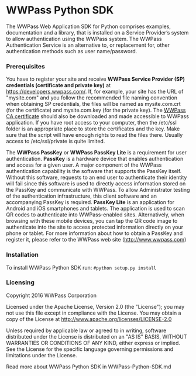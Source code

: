 # WWPass Python SDK

The WWPass Web Application SDK for Python comprises examples, documentation and a library,  that is installed on a Service Provider’s system to allow authentication using the WWPass system. The WWPass Authentication Service is an alternative to, or replacement for, other authentication methods such as user name/password.

### Prerequisites
You have to register your site and receive **WWPass Service Provider (SP) credentials (certificate and private key)** at <https://developers.wwpass.com/>. If, for example, your site has the URL of "mysite.com" and you follow the recommended file naming convention when obtaining SP credentials, the files will be named as mysite.com.crt (for the certificate) and mysite.com.key (for the private key). The [WWPass CA certificate](https://developers.wwpass.com/downloads/wwpass.ca) should also be downloaded and made accessible to WWPass application. If you have root access to your computer, then the /etc/ssl folder is an appropriate place to store the certificates and the key.  Make sure that the script will have enough rights to read the files there. Usually access to /etc/ssl/private is quite limited.

The **WWPass PassKey** or **WWPass PassKey Lite** is a requirement for user authentication. 
**PassKey** is a hardware device that enables authentication and access for a given user.  A major component of the WWPass authentication capability is the software that supports the PassKey itself. Without this software, requests to an end user to authenticate their identity will fail since this software is used to directly access information stored on the PassKey and communicate with WWPass. To allow Administrator testing of the authentication infrastructure, this client software and an accompanying PassKey is required. 
**PassKey Lite** is an application for Android and iOS smartphones and tablets. The application is used to scan QR codes to authenticate into WWPass-enabled sites. Alternatively, when browsing with these mobile devices, you can tap the QR code image to authenticate into the site to access protected information directly on your phone or tablet. 
For more information about how to obtain a PassKey and register it, please refer to the WWPass web site (<http://www.wwpass.com>)  

### Installation
To install WWPass Python SDK run: `#python setup.py install`

### Licensing
Copyright 2016 WWPass Corporation

Licensed under the Apache License, Version 2.0 (the "License");
you may not use this file except in compliance with the License.
You may obtain a copy of the License at
<http://www.apache.org/licenses/LICENSE-2.0>

Unless required by applicable law or agreed to in writing, software
distributed under the License is distributed on an "AS IS" BASIS,
WITHOUT WARRANTIES OR CONDITIONS OF ANY KIND, either express or implied.
See the License for the specific language governing permissions and
limitations under the License.

Read more about WWPass Python SDK in WWPass-Python-SDK.md